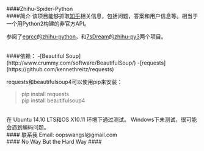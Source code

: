 ####Zhihu-Spider-Python
<br/>
####简介
该项目能够抓取[知乎](http://www.zhihu.com/)相关信息，包括问题，答案和用户信息等。相当于一个用Python2构建的非官方API。


参阅了[egrcc](https://github.com/egrcc)的[zhihu-python](https://github.com/egrcc/zhihu-python)，和[7sDream](https://github.com/7sDream)的[zhihu-py3](https://github.com/7sDream/zhihu-py3)两个项目。

<br/>
####依赖：
-[Beautiful Soup](http://www.crummy.com/software/BeautifulSoup/)  
-[requests](https://github.com/kennethreitz/requests)

requests和beautifulsoup4可以使用pip来安装：

> pip install requests  
> pip install beautifulsoup4

<br/>
在 Ubuntu 14.10 LTS和OS X10.11 环境下通过测试。  
Windows下未测试，很可能会遇到编码问题。


<br/>
#### 联系我
Email: oopswangsl@gmail.com

<br/>
#### No Way But the Hard Way ####
